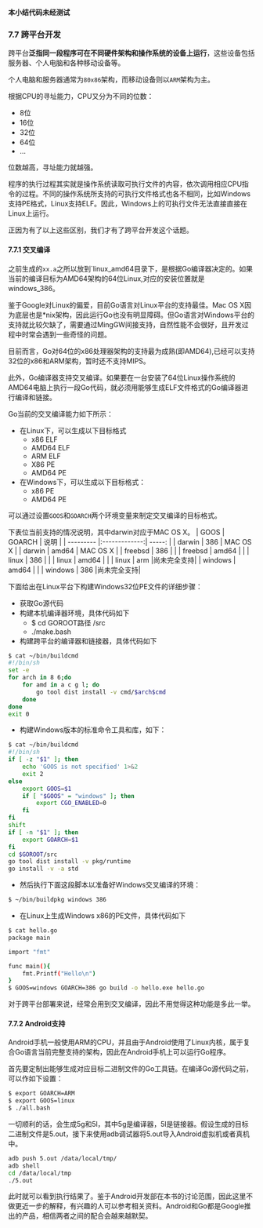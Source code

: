 **本小结代码未经测试**

### 7.7 跨平台开发
跨平台**泛指同一段程序可在不同硬件架构和操作系统的设备上运行**，这些设备包括服务器、个人电脑和各种移动设备等。

个人电脑和服务器通常为`80x86`架构，而移动设备则以`ARM`架构为主。

根据CPU的寻址能力，CPU又分为不同的位数：
* 8位
* 16位
* 32位
* 64位
* ...

位数越高，寻址能力就越强。

程序的执行过程其实就是操作系统读取可执行文件的内容，依次调用相应CPU指令的过程。不同的操作系统所支持的可执行文件格式也各不相同，比如Windows支持PE格式，Linux支持ELF。因此，Windows上的可执行文件无法直接直接在Linux上运行。

正因为有了以上这些区别，我们才有了跨平台开发这个话题。

#### 7.7.1 交叉编译
之前生成的`xx.a`之所以放到`linux_amd64目录下，是根据Go编译器决定的。如果当前的编译目标为AMD64架构的64位Linux,对应的安装位置就是windows_386。

鉴于Google对Linux的偏爱，目前Go语言对Linux平台的支持最佳。Mac OS X因为底层也是*nix架构，因此运行Go也没有明显障碍。但Go语言对Windows平台的支持就比较欠缺了，需要通过MingGW间接支持，自然性能不会很好，且开发过程中时常会遇到一些奇怪的问题。

目前而言，Go对64位的x86处理器架构的支持最为成熟(即AMD64),已经可以支持32位的x86和ARM架构，暂时还不支持MIPS。

此外，Go编译器支持交叉编译。如果要在一台安装了64位Linux操作系统的AMD64电脑上执行一段Go代码，就必须用能够生成ELF文件格式的Go编译器进行编译和链接。

Go当前的交叉编译能力如下所示：
+ 在Linux下，可以生成以下目标格式
	- x86 ELF
	- AMD64 ELF
	- ARM ELF
	- X86 PE
	- AMD64 PE
+ 在Windows下，可以生成以下目标格式：
	- x86 PE
	- AMD64 PE

可以通过设置`GOOS`和`GOARCH`两个环境变量来制定交叉编译的目标格式。

下表位当前支持的情况说明，其中darwin对应于MAC OS X。
| GOOS      | GOARCH        |    说明   |
| --------- |:-------------:| -----:   |
| darwin    | 386           | MAC OS X |
| darwin    | amd64         | MAC OS X |
| freebsd   | 386           |          |
| freebsd   | amd64         |          |
| linux     | 386           |          |
| linux     | amd64         |          |
| linux     | arm           |尚未完全支持|
| windows   | amd64         |          |
| windows   | 386           |尚未完全支持|

下面给出在Linux平台下构建Windows32位PE文件的详细步骤：
+ 获取Go源代码
+ 构建本机编译器环境，具体代码如下
	- $ cd  GOROOT路径 /src
	-  ./make.bash
+ 构建跨平台的编译器和链接器，具体代码如下
```bash 
$ cat ~/bin/buildcmd
#!/bin/sh
set -e
for arch in 8 6;do
	for amd in a c g l; do
		go tool dist install -v cmd/$arch$cmd
	done
done
exit 0	
```
+ 构建Windows版本的标准命令工具和库，如下：
```bash
$ cat ~/bin/buildcmd
#!/bin/sh
if [ -z "$1" ]; then
	echo 'GOOS is not specified' 1>&2
	exit 2
else
	export GOOS=$1
	if [ "$GOOS" = "windows" ]; then
		export CGO_ENABLED=0
	fi
fi
shift
if [ -n "$1" ]; then
	export GOARCH=$1
fi
cd $GOROOT/src
go tool dist install -v pkg/runtime
go install -v -a std
```
+ 然后执行下面这段脚本以准备好Windows交叉编译的环境：
```bash
$ ~/bin/buildpkg windows 386
```
+ 在Linux上生成Windows x86的PE文件，具体代码如下
```bash
$ cat hello.go
package main

import "fmt"

func main(){
	fmt.Printf("Hello\n")
}
$ GOOS=windows GOARCH=386 go build -o hello.exe hello.go
```
对于跨平台部署来说，经常会用到交叉编译，因此不用觉得这种功能是多此一举。

#### 7.7.2 Android支持
Android手机一般使用ARM的CPU，并且由于Android使用了Linux内核，属于复合Go语言当前完整支持的架构，因此在Android手机上可以运行Go程序。

首先要定制出能够生成对应目标二进制文件的Go工具链。在编译Go源代码之前，可以作如下设置：

```bash
$ export GOARCH=ARM
$ export GOOS=linux
$ ./all.bash
```

一切顺利的话，会生成5g和5l，其中5g是编译器，5l是链接器。假设生成的目标二进制文件是5.out，接下来使用adb调试器将5.out导入Android虚拟机或者真机中。

```bash
adb push 5.out /data/local/tmp/
adb shell
cd /data/local/tmp
./5.out
```

此时就可以看到执行结果了。鉴于Android开发部在本书的讨论范围，因此这里不做更近一步的解释，有兴趣的人可以参考相关资料。Android和Go都是Google推出的产品，相信两者之间的配合会越来越默契。